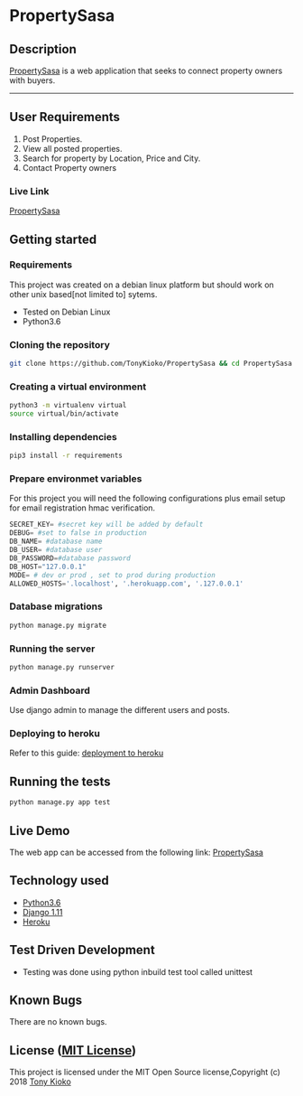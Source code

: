 PropertySasa
===================
## Description
[PropertySasa](https://propertysasa.herokuapp.com/) is a web application that seeks to connect property owners with buyers.

------------------------------------------------------------------------

## User Requirements

1. Post Properties.
2. View all posted properties.
3. Search for property by Location, Price and City.
4. Contact Property owners

### Live Link ###
[PropertySasa](https://propertysasa.herokuapp.com/)
## Getting started

### Requirements
This project was created on a debian linux platform but should work on other unix based[not limited to] sytems.
* Tested on Debian Linux
* Python3.6

### Cloning the repository
```bash
git clone https://github.com/TonyKioko/PropertySasa && cd PropertySasa
```

### Creating a virtual environment

```bash
python3 -m virtualenv virtual
source virtual/bin/activate
```
### Installing dependencies
```bash
pip3 install -r requirements
```

### Prepare environmet variables
For this project you will need the following configurations plus email setup for email registration hmac verification.
```python
SECRET_KEY= #secret key will be added by default
DEBUG= #set to false in production
DB_NAME= #database name
DB_USER= #database user
DB_PASSWORD=#database password
DB_HOST="127.0.0.1"
MODE= # dev or prod , set to prod during production
ALLOWED_HOSTS='.localhost', '.herokuapp.com', '.127.0.0.1'
```

### Database migrations

```bash
python manage.py migrate
```

### Running the server
```bash
python manage.py runserver
```

### Admin Dashboard
Use django admin to manage the different users and posts.

### Deploying to heroku
Refer to this guide: [deployment to heroku](https://github.com/Benard18/Deployment_to_heroku_django)

## Running the tests
```bash
python manage.py app test
```

## Live Demo

The web app can be accessed from the following link:
[PropertySasa](https://propertysasa.herokuapp.com/)

## Technology used

* [Python3.6](https://www.python.org/)
* [Django 1.11](https://www.djangoproject.com/)
* [Heroku](https://heroku.com)

## Test Driven Development
* Testing was done using python inbuild test tool called unittest


## Known Bugs
There are no known bugs.

## License ([MIT License](http://choosealicense.com/licenses/mit/))
This project is licensed under the MIT Open Source license,Copyright (c) 2018 [Tony Kioko](https://github.com/tonykioko/)
